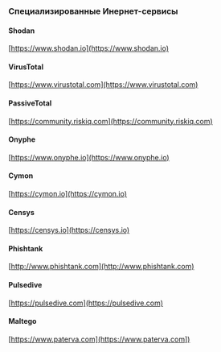 ### Специализированные Инернет-сервисы
#### Shodan
[https://www.shodan.io](https://www.shodan.io)
#### VirusTotal
[https://www.virustotal.com](https://www.virustotal.com)
#### PassiveTotal
[https://community.riskiq.com](https://community.riskiq.com)
#### Onyphe
[https://www.onyphe.io](https://www.onyphe.io)
#### Cymon
[https://cymon.io](https://cymon.io)
#### Censys
[https://censys.io](https://censys.io)
#### Phishtank
[http://www.phishtank.com](http://www.phishtank.com)
#### Pulsedive
[https://pulsedive.com](https://pulsedive.com)
#### Maltego
[https://www.paterva.com](https://www.paterva.com])
####
[](http://www.stopforumspam.com)
####
[](https://www.threatcrowd.org)
####
[](https://www.robtex.com)
####
[](http://www.stopforumspam.com)
####
[](http://torstatus.blutmagie.de/query_export.php/Tor_query_EXPORT.csv)
####
[](https://check.torproject.org/exit-addresses)
####
[](https://urlhaus.abuse.ch)
####
[](https://unshorten.link)
####
[](https://virusshare.com)
####
[](https://isc.sans.edu)
####
[](http://cybercrime-tracker.net)
####
[](https://crt.sh)
